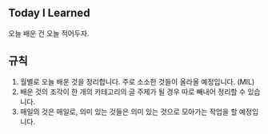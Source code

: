 
## Today I Learned

오늘 배운 건 오늘 적어두자.

## 규칙

1. 월별로 오늘 배운 것을 정리합니다. 주로 소소한 것들이 올라올 예정입니다. (MIL)
2. 배운 것의 조각이 한 개의 카테고리의 글 주제가 될 경우 따로 빼내어 정리할 수 있습니다.
3. 매일의 것은 매일로, 의미 있는 것들은 의미 있는 것으로 모아가는 작업을 할 예정입니다.

